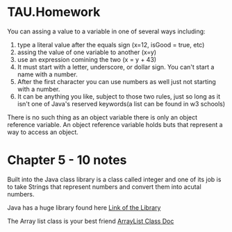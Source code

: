 # TAU.Homework
You can assing a value to a variable in one of several ways including:
1. type a literal value after the equals sign (x=12, isGood =  true, etc)
2. assing the value of one variable to another (x=y)
3. use an expression comining the two (x = y + 43)
4. It must start with a letter, underscore, or dollar sign. You can't start a name with a number.
5. After the first character you can use numbers as well just not starting with a number.
6. It can be anything you like, subject to those two rules, just so long as it isn't one of Java's reserved keywords(a list can be found in w3 schools)


 There is no such thing as an object variable there is only an object reference variable.
 An object reference variable holds buts that represent a way to access an object.

# Chapter 5 - 10 notes
Built into the Java class library is a class called integer and one of its job is to take Strings
that represent numbers and convert them into acutal numbers.

Java has a huge library found here [Link of the Library](https://docs.oracle.com/javase/8/docs/api/allclasses-noframe.html) 

The Array list class is your best friend [ArrayList Class Doc](https://docs.oracle.com/javase/8/docs/api/java/util/ArrayList.html)
